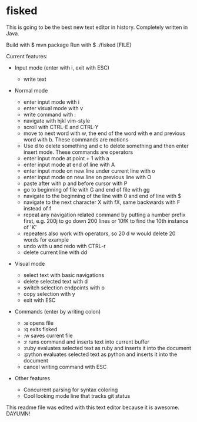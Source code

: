 # fisked
This is going to be the best new text editor in history.
Completely written in Java.

Build with $ mvn package
Run with $ ./fisked [FILE]

Current features:
* Input mode (enter with i, exit with ESC)
  - write text

* Normal mode
  - enter input mode with i
  - enter visual mode with v
  - write command with :
  - navigate with hjkl vim-style
  - scroll with CTRL-E and CTRL-Y
  - move to next word with w, the end of the word with e and previous word with b. These commands are motions
  - Use d <motion> to delete something and c <motion> to delete something and then enter insert mode. These commands are operators
  - enter input mode at point + 1 with a
  - enter input mode at end of line with A
  - enter input mode on new line under current line with o
  - enter input mode on new line on previous line with O
  - paste after with p and before cursor with P
  - go to beginning of file with G and end of file with gg
  - navigate to the beginning of the line with 0 and end of line with $
  - navigate to the next character X with fX, same backwards with F instead of f
  - repeat any navigation related command by putting a number prefix first, e.g. 200j to go down 200 lines or 10fK to find the 10th instance of 'K'
  - repeaters also work with operators, so 20 d w would delete 20 words for example
  - undo with u and redo with CTRL-r
  - delete current line with dd

* Visual mode
  - select text with basic navigations
  - delete selected text with d
  - switch selection endpoints with o
  - copy selection with y
  - exit with ESC

* Commands (enter by writing colon)
  - :e <file> opens file
  - :q exits fisked
  - :w saves current file
  - :r runs command and inserts text into current buffer
  - :ruby evaluates selected text as ruby and inserts it into the document
  - :python evaluates selected text as python and inserts it into the document
  - cancel writing command with ESC

* Other features
  - Concurrent parsing for syntax coloring
  - Cool looking mode line that tracks git status

This readme file was edited with this text editor because it is awesome.
DAYUMN!